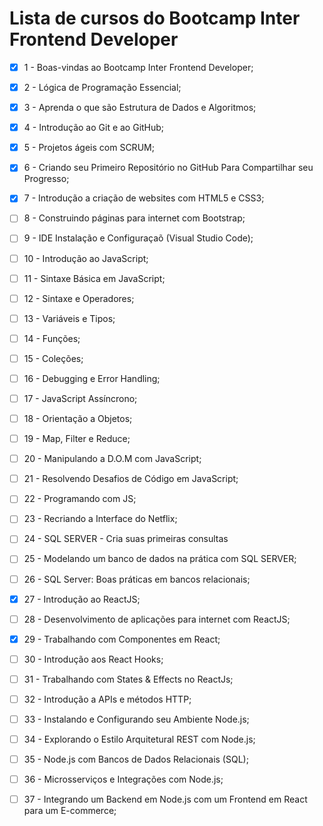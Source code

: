 # Lista de cursos do Bootcamp Inter Frontend Developer


- [x] 1 - Boas-vindas ao Bootcamp Inter Frontend Developer;
- [x] 2 - Lógica de Programação Essencial;
- [x] 3 - Aprenda o que são Estrutura de Dados e Algoritmos;
- [x] 4 - Introdução ao Git e ao GitHub;
- [x] 5 - Projetos ágeis com SCRUM;
- [x] 6 - Criando seu Primeiro Repositório no GitHub Para Compartilhar seu Progresso;
- [x] 7 - Introdução a criação de websites com HTML5 e CSS3;
- [ ] 8 - Construindo páginas para internet com Bootstrap;
- [ ] 9 - IDE Instalação e Configuraçaõ (Visual Studio Code);
- [ ] 10 - Introdução ao JavaScript;
- [ ] 11 - Sintaxe Básica em JavaScript;
- [ ] 12 - Sintaxe e Operadores;
- [ ] 13 - Variáveis e Tipos;
- [ ] 14 - Funções;
- [ ] 15 - Coleções;
- [ ] 16 - Debugging e Error Handling;
- [ ] 17 - JavaScript Assíncrono;
- [ ] 18 - Orientação a Objetos;
- [ ] 19 - Map, Filter e Reduce;
- [ ] 20 - Manipulando a D.O.M com JavaScript;
- [ ] 21 - Resolvendo Desafios de Código em JavaScript;
- [ ] 22 - Programando com JS;
- [ ] 23 - Recriando a Interface do Netflix;
- [ ] 24 - SQL SERVER - Cria suas primeiras consultas
- [ ] 25 - Modelando um banco de dados na prática com SQL SERVER;
- [ ] 26 - SQL Server: Boas práticas em bancos relacionais;
- [x] 27 - Introdução ao ReactJS;
- [ ] 28 - Desenvolvimento de aplicações para internet com ReactJS;
- [x] 29 - Trabalhando com Componentes em React;
- [ ] 30 - Introdução aos React Hooks;
- [ ] 31 - Trabalhando com States & Effects no ReactJs;
- [ ] 32 - Introdução a APIs e métodos HTTP;
- [ ] 33 - Instalando e Configurando seu Ambiente Node.js;
- [ ] 34 - Explorando o Estilo Arquitetural REST com Node.js;
- [ ] 35 - Node.js com Bancos de Dados Relacionais (SQL);
- [ ] 36 - Microsserviços e Integrações com Node.js;
- [ ] 37 - Integrando um Backend em Node.js com um Frontend em React para um E-commerce;





